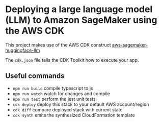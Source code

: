 # Deploying a large language model (LLM) to Amazon SageMaker using the AWS CDK

This project makes use of the AWS CDK construct [aws-sagemaker-huggingface-llm](https://constructs.dev/packages/aws-sagemaker-huggingface-llm/v/0.0.6?lang=typescript)

The `cdk.json` file tells the CDK Toolkit how to execute your app.

## Useful commands

* `npm run build`   compile typescript to js
* `npm run watch`   watch for changes and compile
* `npm run test`    perform the jest unit tests
* `cdk deploy`      deploy this stack to your default AWS account/region
* `cdk diff`        compare deployed stack with current state
* `cdk synth`       emits the synthesized CloudFormation template
